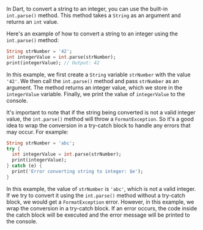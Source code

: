 In Dart, to convert a string to an integer, you can use the built-in `int.parse()` method. This method takes a `String` as an argument and returns an `int` value.

Here's an example of how to convert a string to an integer using the `int.parse()` method:

```dart
String strNumber = '42';
int integerValue = int.parse(strNumber);
print(integerValue); // Output: 42
```

In this example, we first create a `String` variable `strNumber` with the value `'42'`. We then call the `int.parse()` method and pass `strNumber` as an argument. The method returns an integer value, which we store in the `integerValue` variable. Finally, we print the value of `integerValue` to the console.

It's important to note that if the string being converted is not a valid integer value, the `int.parse()` method will throw a `FormatException`. So it's a good idea to wrap the conversion in a try-catch block to handle any errors that may occur. For example:

```dart
String strNumber = 'abc';
try {
  int integerValue = int.parse(strNumber);
  print(integerValue);
} catch (e) {
  print('Error converting string to integer: $e');
}
```

In this example, the value of `strNumber` is `'abc'`, which is not a valid integer. If we try to convert it using the `int.parse()` method without a try-catch block, we would get a `FormatException` error. However, in this example, we wrap the conversion in a try-catch block. If an error occurs, the code inside the catch block will be executed and the error message will be printed to the console.